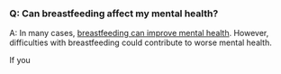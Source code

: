 ### Q: Can breastfeeding affect my mental health? 

A: In many cases, [breastfeeding can improve mental health](https://doi.org/10.1089/jwh.2021.0504). However, difficulties with breastfeeding could contribute to worse mental health.

If you 

